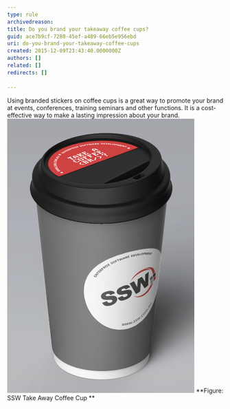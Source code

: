 ```yaml
---
type: rule
archivedreason: 
title: Do you brand your takeaway coffee cups?
guid: ace7b9cf-7280-45ef-a489-66eb5e956ebd
uri: do-you-brand-your-takeaway-coffee-cups
created: 2015-12-09T23:43:40.0000000Z
authors: []
related: []
redirects: []

---
```


Using branded stickers on coffee cups  is a great way to promote your brand at events, conferences, training seminars and other functions. It is a cost-effective way to make a lasting impression about your brand.
![ssw-coffee-cup.png](ssw-coffee-cup.png)
 **Figure: SSW Take Away Coffee Cup
** 
<!--endintro-->
